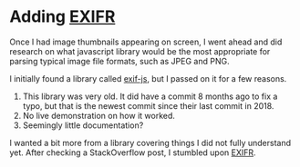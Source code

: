 # Adding [EXIFR](https://github.com/MikeKovarik/exifr)

Once I had image thumbnails appearing on screen, I went ahead and did research on what javascript library would be the most appropriate for parsing typical image file formats, such as JPEG and PNG. 

I initially found a library called [exif-js](https://github.com/exif-js/exif-js), but I passed on it for a few reasons.

1. This library was very old. It did have a commit 8 months ago to fix a typo, but that is the newest commit since their last commit in 2018.
2. No live demonstration on how it worked. 
3. Seemingly little documentation? 

I wanted a bit more from a library covering things I did not fully understand yet. After checking a StackOverflow post, I stumbled upon [EXIFR](https://github.com/MikeKovarik/exifr).